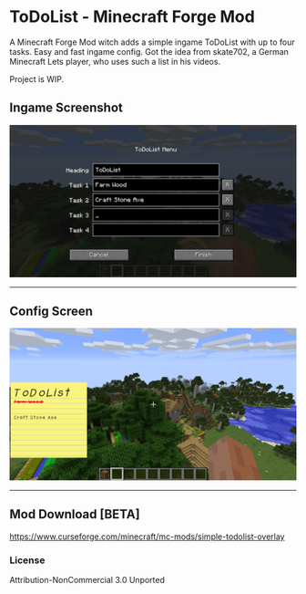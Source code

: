 # ToDoList - Minecraft Forge Mod
A Minecraft Forge Mod witch adds a simple ingame ToDoList with up to four tasks. Easy and fast ingame config.
Got the idea from skate702, a German Minecraft Lets player, who uses such a list in his videos.

Project is WIP.

## Ingame Screenshot
![alt text](config_screen.png "config Screen")

---

## Config Screen
![alt text](ingame_screen.png "config Screen")

---

## Mod Download [BETA]
https://www.curseforge.com/minecraft/mc-mods/simple-todolist-overlay

### License
Attribution-NonCommercial 3.0 Unported


